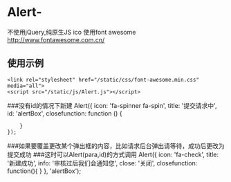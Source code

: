 # Alert-
不使用jQuery,纯原生JS
ico 使用font awesome http://www.fontawesome.com.cn/
## 使用示例
    <link rel="stylesheet" href="/static/css/font-awesome.min.css" media="all">
    <script src="/static/js/Alert.js"></script>
###没有id的情况下新建
    Alert({
        icon: 'fa-spinner fa-spin',
        title: '提交请求中',
        id: 'alertBox',
        closefunction: function () {

        }
    });
 ###如果要覆盖更改某个弹出框的内容，比如请求后台弹出请等待，成功后更改为提交成功
 ###这时可以Alert(para,id)的方式调用
    Alert({
        icon: 'fa-check',
        title: '新建成功',
        info: '审核过后我们会通知您',
        close: '关闭',
        closefunction: function(){
        }
    }, 'alertBox');